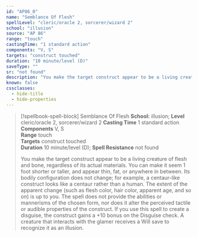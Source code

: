 ```yaml
---
id: "AP86_0"
name: "Semblance Of Flesh"
spellLevel: "cleric/oracle 2, sorcerer/wizard 2"
school: "illusion"
source: "AP 86"
range: "touch"
castingTime: "1 standard action"
components: "V, S"
targets: "construct touched"
duration: "10 minute/level (D)"
saveType: ""
sr: "not found"
description: "You make the target construct appear to be a living creature of flesh and bone, regardless of its actual materials. You can make it seem 1 foot shorter or taller, and appear thin, fat, or anywhere in between. Its bodily configuration does not change; for example, a centaur-like construct looks like a centaur rather than a human. The extent of the apparent change (such as flesh color, hair color, apparent age, and so on) is up to you.  The spell does not provide the abilities or mannerisms of the chosen form, nor does it alter the perceived tactile or audible properties of the construct. If you use this spell to create a disguise, the construct gains a +10 bonus on the Disguise check. A creature that interacts with the glamer receives a Will save to recognize it as an illusion."
known: false
cssclasses:
  - hide-title
  - hide-properties
---
```


> [!spellbook-spell-block] Semblance Of Flesh
> **School:** illusion; **Level** cleric/oracle 2, sorcerer/wizard 2
> **Casting Time** 1 standard action  
> **Components** V, S  
> **Range** touch  
> **Targets** construct touched  
> **Duration** 10 minute/level (D); **Spell Resistance** not found
> 
> You make the target construct appear to be a living creature of flesh and bone, regardless of its actual materials. You can make it seem 1 foot shorter or taller, and appear thin, fat, or anywhere in between. Its bodily configuration does not change; for example, a centaur-like construct looks like a centaur rather than a human. The extent of the apparent change (such as flesh color, hair color, apparent age, and so on) is up to you.  The spell does not provide the abilities or mannerisms of the chosen form, nor does it alter the perceived tactile or audible properties of the construct. If you use this spell to create a disguise, the construct gains a +10 bonus on the Disguise check. A creature that interacts with the glamer receives a Will save to recognize it as an illusion.